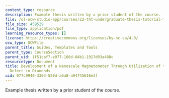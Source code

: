```yaml
---
content_type: resource
description: Example thesis written by a prior student of the course.
file: /ol-ocw-studio-app/courses/22-tht-undergraduate-thesis-tutorial-fall-2015/077c99403303520da6a8a94745616e3f_MIT22_THTF15_prosp_sam2.pdf
file_size: 459529
file_type: application/pdf
learning_resource_types: []
license: https://creativecommons.org/licenses/by-nc-sa/4.0/
ocw_type: OCWFile
parent_title: Guides, Templates and Tools
parent_type: CourseSection
parent_uid: 1f51caf7-e077-166d-04b1-1917d03a488c
resourcetype: Document
title: Development of a Nanoscale Magnetometer Through Utilization of the Nitrogen-Vacancy
  Defect in Diamonds
uid: 077c9940-3303-520d-a6a8-a94745616e3f
---
```

Example thesis written by a prior student of the course.